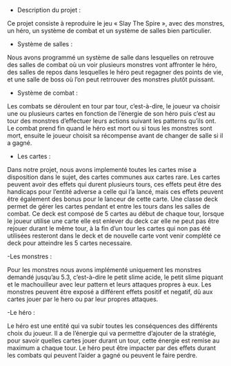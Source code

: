 - Description du projet :

Ce projet consiste à reproduire le jeu « Slay The Spire », avec des monstres, un héro, un système de combat et un système de salles bien particulier.


- Système de salles :

Nous avons programmé un système de salle dans lesquelles on retrouve des salles de combat où un voir plusieurs monstres vont affronter le héro, des salles de repos dans lesquelles le héro peut regagner des points de vie, et une salle de boss où l’on peut retrrouver des monstres plutôt puissant. 


- Système de combat :

Les combats se déroulent en tour par tour, c’est-à-dire, le joueur va choisir une ou plusieurs cartes en fonction de l’énergie de son héro puis c’est au tour des monstres d’effectuer leurs actions suivant les patterns qu’ils ont. 
Le combat prend fin quand le héro est mort ou si tous les monstres sont mort, ensuite le joueur choisit sa récompense avant de changer de salle si il a gagné.


- Les cartes :

Dans notre projet, nous avons implementé toutes les cartes mise a disposition dans le sujet, des cartes communes aux cartes rare. 
Les cartes peuvent avoir des effets qui durent plusieurs tours, ces effets peut être des handicaps pour l’entité adverse a celle qui l’a lancé, mais ces effets peuvent être également des bonus pour le lanceur de cette carte. 
Une classe deck permet de gérer les cartes pendant et entre les tours dans les salles de combat. 
Ce deck est composé de 5 cartes au début de chaque tour, lorsque le joueur utilise une carte elle est enlever du deck car elle ne peut pas être rejouer durant le même tour, à la fin d’un tour les cartes qui non pas été utilisées resteront dans le deck et de nouvelle carte vont venir complété ce deck pour atteindre les 5 cartes necessaire.


-Les monstres :

Pour les monstres nous avons implémenté uniquement les monstres demandé jusqu’au 5.3, c’est-à-dire le petit slime acide, le petit slime piquant et le machouilleur avec leur pattern et leurs attaques propres à eux. 
Les monstres peuvent être exposé a différent effets positif et negatif, dû aux cartes jouer par le hero ou par leur propres attaques.





-Le héro :

Le héro est une entité qui va subir toutes les conséquences des différents choix du joueur. 
Il a de l’énergie qui va permettre d’ajouter de la stratégie, pour savoir quelles cartes jouer durant un tour, cette énergie est remise au maximum a chaque tour. 
Le héro peut être impacter par des effets durant les combats qui peuvent l’aider a gagné ou peuvent le faire perdre.
